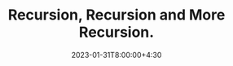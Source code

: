 ---
type: lecture
date: 2023-01-31T8:00:00+4:30
enddate: 2023-02-02T8:00:00+4:30
title: "Recursion, Recursion and More Recursion." 
tldr: "Course Introduction and Logistics."
thumbnail: /static_files/presentations/introduction.jpeg
links:
    - url: /static_files/presentations/week4.pdf
      name: slides
---